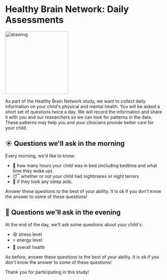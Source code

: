 # Healthy Brain Network: Daily Assessments

<div class="text-center mb-3 mt-3">
  <img src="https://1kgzmckwpmb29d06l31nw6va-wpengine.netdna-ssl.com/wp-content/uploads/2015/02/child-mind-institute-hbn-logo.jpg" alt="drawing" width="200" />
</div>


As part of the Healthy Brain Network study, we want to collect daily information on your child's physical and mental health. 
You will be asked a short set of questions twice a day. We will record the information and share it with you and our researchers so we can look for patterns in the data. These patterns may help you and your clinicians provide better care for your child.

## ☀️ Questions we'll ask in the morning

Every morning, we'd like to know:

* 🛌 how many hours your child was in bed (including bedtime and what time they woke up).
* 😴 whether or not your child had nightmares or night terrors
* 💊 if they took any sleep aids.

Answer these questions to the best of your ability. It is ok if you don't know the answer to some of these questions!

## 🌙 Questions we'll ask in the evening

At the end of the day, we'll ask some questions about your child's:

* 😰 stress level
* ⚡️  energy level
* 🏥 overall health

As before, answer these questions to the best of your ability. It is ok if you don't know the answer to some of these questions!

Thank you for participating in this study!
